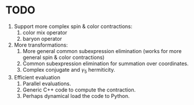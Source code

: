 # TODO

1. Support more complex spin & color contractions:
   1. color mix operator
   2. baryon operator
2. More transformations:
   1. More general common subexpression elimination (works for more general spin & color contractions)
   2. Common subexpression elimination for summation over coordinates.
   3. Complex conjugate and $\gamma_5$ hermiticity.
3. Efficient evaluation
   1. Parallel evaluations.
   2. Generic C++ code to compute the contraction.
   3. Perhaps dynamical load the code to Python.
